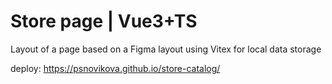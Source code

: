 # Store page | Vue3+TS

Layout of a page based on a Figma layout using Vitex for local data storage

deploy: https://psnovikova.github.io/store-catalog/
